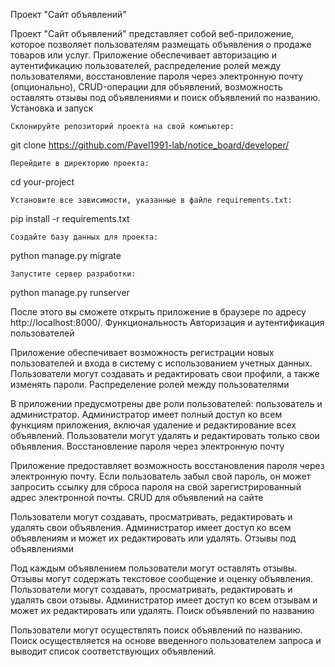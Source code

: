 Проект "Сайт объявлений"

Проект "Сайт объявлений" представляет собой веб-приложение, которое позволяет пользователям размещать объявления о продаже товаров или услуг. Приложение обеспечивает авторизацию и аутентификацию пользователей, распределение ролей между пользователями, восстановление пароля через электронную почту (опционально), CRUD-операции для объявлений, возможность оставлять отзывы под объявлениями и поиск объявлений по названию.
Установка и запуск

    Склонируйте репозиторий проекта на свой компьютер:

git clone https://github.com/Pavel1991-lab/notice_board/developer/

    Перейдите в директорию проекта:

cd your-project

    Установите все зависимости, указанные в файле requirements.txt:

pip install -r requirements.txt

    Создайте базу данных для проекта:

python manage.py migrate

    Запустите сервер разработки:

python manage.py runserver

После этого вы сможете открыть приложение в браузере по адресу http://localhost:8000/.
Функциональность
Авторизация и аутентификация пользователей

Приложение обеспечивает возможность регистрации новых пользователей и входа в систему с использованием учетных данных. Пользователи могут создавать и редактировать свои профили, а также изменять пароли.
Распределение ролей между пользователями

В приложении предусмотрены две роли пользователей: пользователь и администратор. Администратор имеет полный доступ ко всем функциям приложения, включая удаление и редактирование всех объявлений. Пользователи могут удалять и редактировать только свои объявления.
Восстановление пароля через электронную почту

Приложение предоставляет возможность восстановления пароля через электронную почту. Если пользователь забыл свой пароль, он может запросить ссылку для сброса пароля на свой зарегистрированный адрес электронной почты.
CRUD для объявлений на сайте

Пользователи могут создавать, просматривать, редактировать и удалять свои объявления. Администратор имеет доступ ко всем объявлениям и может их редактировать или удалять.
Отзывы под объявлениями

Под каждым объявлением пользователи могут оставлять отзывы. Отзывы могут содержать текстовое сообщение и оценку объявления. Пользователи могут создавать, просматривать, редактировать и удалять свои отзывы. Администратор имеет доступ ко всем отзывам и может их редактировать или удалять.
Поиск объявлений по названию

Пользователи могут осуществлять поиск объявлений по названию. Поиск осуществляется на основе введенного пользователем запроса и выводит список соответствующих объявлений.
